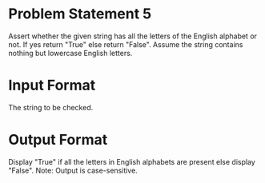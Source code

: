 # Problem Statement 5
Assert whether the given string has all the letters of the English alphabet or not.
If yes return "True" else return "False".
Assume the string contains nothing but lowercase English letters.
# Input Format
The string to be checked.
# Output Format
Display "True" if all the letters in English alphabets are present else display "False".
Note: Output is case-sensitive.